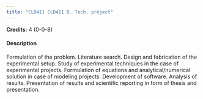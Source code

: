 ```yaml
---
title: "CLD411 CLD411 B. Tech. project"
---
```

**Credits:** 4 (0-0-8)

#### Description
Formulation of the problem. Literature search. Design and fabrication of the experimental setup. Study of experimental techniques in the case of experimental projects. Formulation of equations and analytical/numerical solution in case of modeling projects. Development of software. Analysis of results. Presentation of results and scientific reporting in form of thesis and presentation.